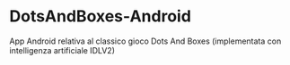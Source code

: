 # DotsAndBoxes-Android
App Android relativa al classico gioco Dots And Boxes (implementata con intelligenza artificiale IDLV2)
